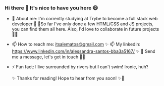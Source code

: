### Hi there 👋 It's nice to have you here 😄

- 🔭 About me: I'm corrently studying at Trybe to become a full stack web developer 🌱
  🌱So far I've only done a few HTML/CSS and JS projects, you can find them all here.
   Also, I'd love to collaborate in future projects 👯🔭 

- 📫 How to reach me: itsalematos@gmail.com ✨
  📫 My linkedin: https://www.linkedin.com/in/alessandra-santos-bba3a5167/ ✨
      💬 Send me a message, let's get in touch 👯💬

- ⚡ Fun fact: I live surrounded by rivers but I can't swim! Ironic, huh?

    ✨ Thanks for reading! Hope to hear from you soon! ✨👋
